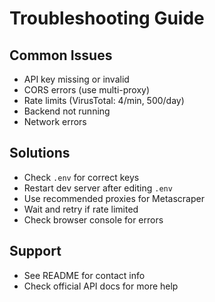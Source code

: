# Troubleshooting Guide

## Common Issues
- API key missing or invalid
- CORS errors (use multi-proxy)
- Rate limits (VirusTotal: 4/min, 500/day)
- Backend not running
- Network errors

## Solutions
- Check `.env` for correct keys
- Restart dev server after editing `.env`
- Use recommended proxies for Metascraper
- Wait and retry if rate limited
- Check browser console for errors

## Support
- See README for contact info
- Check official API docs for more help